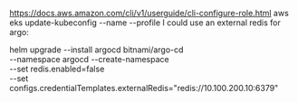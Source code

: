 https://docs.aws.amazon.com/cli/v1/userguide/cli-configure-role.html
aws eks update-kubeconfig --name <cluster-name> --profile <profile-name>
I could use an external redis for argo:

helm upgrade --install argocd bitnami/argo-cd \
 --namespace argocd --create-namespace \
 --set redis.enabled=false \
 --set configs.credentialTemplates.externalRedis="redis://10.100.200.10:6379"
